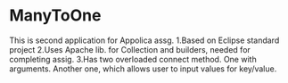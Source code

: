 # ManyToOne
This is second application for Appolica assg.
1.Based on Eclipse standard project
2.Uses Apache lib. for Collection and builders, needed for completing assig.
3.Has two overloaded connect method. One with arguments. Another one, which allows user to input values for key/value.
